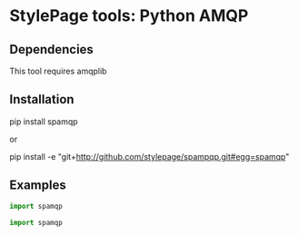 # StylePage tools: Python AMQP

## Dependencies

This tool requires amqplib

## Installation

pip install spamqp

or

pip install -e "git+http://github.com/stylepage/spampqp.git#egg=spamqp"

## Examples

```python
import spamqp
```

```python
import spamqp
```
